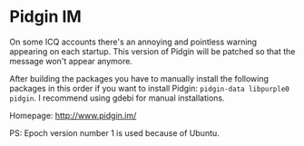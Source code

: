 Pidgin IM
=========

On some ICQ accounts there's an annoying and pointless warning appearing on each startup.
This version of Pidgin will be patched so that the message won't appear anymore.

After building the packages you have to manually install the following packages in this order
if you want to install Pidgin: `pidgin-data libpurple0 pidgin`.
I recommend using gdebi for manual installations.

Homepage: http://www.pidgin.im/

PS: Epoch version number 1 is used because of Ubuntu.

